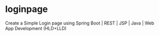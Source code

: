# loginpage
Create a Simple Login page using Spring Boot | REST | JSP | Java | Web App Development (HLD+LLD)


